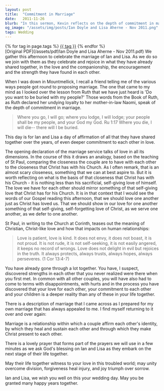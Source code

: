```yaml
---
layout: post
title:  "Commitment in Marriage"
date:   2011-11-26
blurb: "In this sermon, Kevin reflects on the depth of commitment in marriage, drawing parallels between the love shared by a couple and the love Christ has for his Church. He emphasizes the self-giving nature of love and its reflection in the marital bond. The sermon also explores the challenges and strengths discovered within a relationship, highlighting the importance of affirmation, healing, and making Christ present to one another."
og_image: "/assets/img/posts/Ian Doyle and Lisa Aherne - Nov 2011.png"
tags: Wedding
---    
```

<div class="tag-pills">
    {% for tag in page.tags %}
    <a href="{{ site.baseurl }}/tag/{{ tag | slugify }}" class="tag-pill">{{ tag }}</a>
    {% endfor %}
</div>
[Original PDF](/assets/pdf/Ian Doyle and Lisa Aherne - Nov 2011.pdf)
We gather this afternoon to celebrate the marriage of Ian and Lisa. As we do so we join with them as they celebrate and rejoice in what they have already shared together, in the love and the companionship, the encouragement and the strength they have found in each other.

When I was down in Mountmellick, I recall a friend telling me of the various ways people got round to proposing marriage. The one that came to my mind as I looked over the lesson from Ruth that we have just heard is 'Do you want to be buried with my people?' Those words from the Book of Ruth, as Ruth declared her undying loyalty to her mother-in-law Naomi, speak of the depth of commitment in marriage.

> Where you go, I will go;
> where you lodge, I will lodge;
> your people shall be my people,
> and your God my God.
> Ru 1:17 Where you die, I will die--
> there will I be buried.

This day is for Ian and Lisa a day of affirmation of all that they have shared together over the years, of even deeper commitment to each other in love.

The opening declaration of the marriage service talks of love in all its dimensions. In the course of this it draws an analogy, based on the teaching of St Paul, comparing the closeness the couple are to have with each other to the closeness that Christ has with his Church. As I often remark, that is an almost scary closeness, something that we can at best aspire to. But it is worth reflecting on what is the basis of that closeness that Christ has with his Church - it is nothing less than his sacrificial, self-giving love of himself. The love we have for each other should mirror something of that self-giving love that Christ has for his Church. It is in that context that I would see the words of our Gospel reading this afternoon, that we should love one another just as Christ has loved us. That we should show in our love for one another something of that self-giving, self-forgetting love of Christ, as we serve one another, as we defer to one another.

St Paul, in writing to the Church at Corinth, teases out the meaning of Christian, Christ-like love and how that impacts on human relationships:

> Love is patient, love is kind. It does not envy, it does not boast, it is not proud.
> It is not rude, it is not self-seeking, it is not easily angered, it keeps no record of wrongs. Love does not delight in evil but rejoices in the truth. It always protects, always trusts, always hopes, always perseveres. (1 Cor 13:4-7)

You have already gone through a lot together. You have, I suspect, discovered strengths in each other that you never realized were there when you first met. In common with all other couples, you will have also had to come to terms with disappointments, with hurts and in the process you have discovered that your love for each other, your commitment to each other and your children is a deeper reality than any of these in your life together.

There is a description of marriage that I came across as I prepared for my own marriage that has always appealed to me. I find myself returning to it over and over again:

Marriage is a relationship within which a couple affirm each other's identity, by which they heal and sustain each other and through which they make Christ present to each other.

There is a lovely prayer that forms part of the prayers we will use in a few minutes as we ask God's blessing on Ian and Lisa as they embark on the next stage of their life together.

May their life together witness to your love in this troubled world; may unity overcome division, forgiveness heal injury, and joy triumph over sorrow.

Ian and Lisa, we wish you well on this your wedding day. May you be granted many happy years together.
